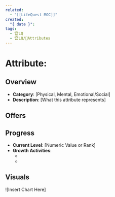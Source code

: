 ```yaml
---
related:
  - "[[LifeQuest MOC]]"
created:
  "{ date }": 
tags:
  - 🏆LQ
  - 🏆LQ/💪Attributes
---
```


# Attribute: 

## Overview
- **Category**: [Physical, Mental, Emotional/Social]
- **Description**: [What this attribute represents]
## Offers

## Progress
- **Current Level**: [Numeric Value or Rank]
- **Growth Activities**:
  - [Activity 1]: +[Points]
  - [Activity 2]: +[Points]
## Visuals
![Insert Chart Here]